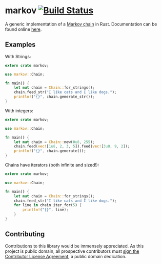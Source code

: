 # markov [![Build Status](https://travis-ci.org/aatxe/markov.svg?branch=master)](https://travis-ci.org/aatxe/markov) #

A generic implementation of a [Markov chain](https://en.wikipedia.org/wiki/Markov_chain) in Rust. 
Documentation can be found online [here](http://www.rust-ci.org/aatxe/markov/doc/markov/).

## Examples ##

With Strings: 
```rust
extern crate markov;

use markov::Chain;

fn main() {
    let mut chain = Chain::for_strings();
    chain.feed_str("I like cats and I like dogs.");
    println!("{}", chain.generate_str());
}
```

With integers:
```rust
extern crate markov;

use markov::Chain;

fn main() {
    let mut chain = Chain::new(0u8, 255);
    chain.feed(vec![1u8, 2, 3, 5]).feed(vec![3u8, 9, 2]);
    println!("{}", chain.generate());
}
```

Chains have iterators (both infinite and sized!):
```rust
extern crate markov;

use markov::Chain;

fn main() {
    let mut chain = Chain::for_strings();
    chain.feed_str("I like cats and I like dogs.");
    for line in chain.iter_for(5) {
        println!("{}", line);
    }
}
```

## Contributing ##
Contributions to this library would be immensely appreciated. As this project is public domain, 
all prospective contributors must 
[sign the Contributor License Agreement](https://www.clahub.com/agreements/aaronweiss74/markov), a 
public domain dedication.
